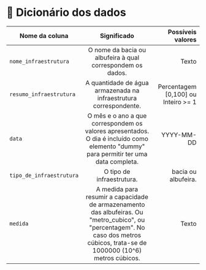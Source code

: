 # 📔 Dicionário dos dados

| Nome da coluna        | Significado           | Possíveis valores  |
| ------------- |:-------------:| -----:|
| `nome_infraestrutura` | O nome da bacia ou albufeira à qual correspondem os dados. | Texto |
| `resumo_infraestrutura` | A quantidade de água armazenada na infraestrutura correspondente. | Percentagem [0,100] ou Inteiro >= 1 |
| `data` | O mês e o ano a que correspondem os valores apresentados. O dia é incluído como elemento "dummy" para permitir ter uma data completa. | YYYY-MM-DD |
| `tipo_de_infraestrutura` | O tipo de infraestrutura. | bacia ou albufeira. |
| `medida` | A medida para resumir a capacidade de armazenamento das albufeiras. Ou "metro_cubico", ou "percentagem". No caso dos metros cúbicos, trata-se de 1000000 (10^6) metros cúbicos. | Texto |
